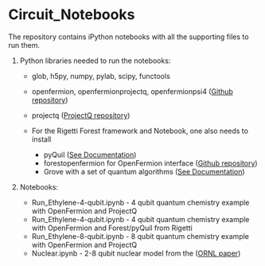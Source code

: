 # Circuit_Notebooks

The repository contains iPython notebooks with all the supporting files to run them.

1. Python libraries needed to run the notebooks:
   * glob, h5py, numpy, pylab, scipy, functools
   * openfermion, openfermionprojectq, openfermionpsi4 ([Github repository](https://github.com/quantumlib/OpenFermion))
   * projectq ([ProjectQ repository](https://projectq.ch))
   
   * For the Rigetti Forest framework and Notebook, one also needs to install
     * pyQuil ([See Documentation](http://pyquil.readthedocs.io/en/latest/start.html))
     * forestopenfermion for OpenFermion interface ([Github repository](https://github.com/rigetticomputing/forestopenfermion))
     * Grove with a set of quantum algorithms ([See Documentation](http://grove-docs.readthedocs.io/en/latest/index.html))
     
2. Notebooks:
   * Run_Ethylene-4-qubit.ipynb - 4 qubit quantum chemistry example with OpenFermion and ProjectQ
   * Run_Ethylene-4-qubit.ipynb - 4 qubit quantum chemistry example with OpenFermion and Forest/pyQuil from Rigetti
   * Run_Ethylene-8-qubit.ipynb - 8 qubit quantum chemistry example with OpenFermion and ProjectQ
   * Nuclear.ipynb - 2-8 qubit nuclear model from the ([ORNL paper](https://arxiv.org/pdf/1801.03897v1.pdf))
   

